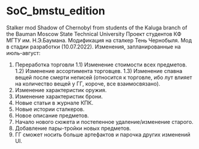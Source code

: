 # SoC_bmstu_edition
Stalker mod Shadow of Chernobyl from students of the Kaluga branch of the Bauman Moscow State Technical University
Проект студентов КФ МГТУ им. Н.Э.Баумана. Модификация на сталкер Тень Чернобыля. Мод в стадии разработки (10.07.2022).
Изменения, запланированные на июль-август:
1) Переработка торговли
1.1) Изменение стоимости всех предметов.
1.2) Изменение ассортимента торговцев.
1.3) Изменение спавна вещей после смерти неписей (относится к торговле, ибо лут влияет на количество вещей у ГГ, короче, все взаимосвязано).
2) Изменение характеристик оружия.
3) Изменение характеристик брони.
4) Новые статьи в журнале КПК.
5) Новые истории сталкеров.
6) Новое описание предметов.
7) Начало нового сюжета и постепенное удаление/изменение старого.
8) Добавление пары-тройки новых предметов.
9) ГГ сможет носить больше артефактов и парочка других изменений UI.
